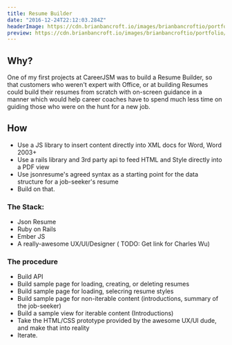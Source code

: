 ```yaml
---
title: Resume Builder
date: "2016-12-24T22:12:03.284Z"
headerImage: https://cdn.brianbancroft.io/images/brianbancroftio/portfolio/topo-map/topomap-closeup.png
preview: https://cdn.brianbancroft.io/images/brianbancroftio/portfolio/topo-map/topomap-closeup.png
---
```


Why?
---
One of my first projects at CareerJSM was to build a Resume Builder, so that customers who weren't expert with Office, or at building Resumes could build their resumes from scratch with on-screen guidance in a manner which would help career coaches have to spend much less time on guiding those who were on the hunt for a new job.


How
---
- Use a JS library to insert content directly into XML docs for Word, Word 2003+
- Use a rails library and 3rd party api to feed HTML and Style directly into a PDF view
- Use jsonresume's agreed syntax as a starting point for the data structure for a job-seeker's resume
- Build on that.

### The Stack:
- Json Resume
- Ruby on Rails
- Ember JS
- A really-awesome UX/UI/Designer ( TODO: Get link for Charles Wu)

### The procedure
- Build API
- Build sample page for loading, creating, or deleting resumes
- Build sample page for loading, selecring resume styles
- Build sample page for non-iterable content (introductions, summary of the job-seeker)
- Build a sample view for iterable content (Introductions)
- Take the HTML/CSS prototype provided by the awesome UX/UI dude, and make that into reality
- Iterate.
